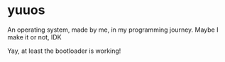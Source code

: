 # yuuos
An operating system, made by me, in my programming journey. Maybe I make it or not, IDK

Yay, at least the bootloader is working!
